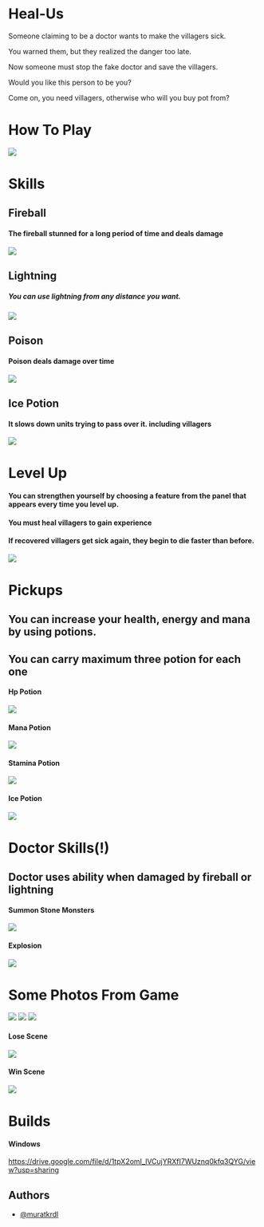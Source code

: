 # Heal-Us

Someone claiming to be a doctor wants to make the villagers sick. 

You warned them, but they realized the danger too late. 

Now someone must stop the fake doctor and save the villagers.

Would you like this person to be you?

Come on, you need villagers, otherwise who will you buy pot from?


# How To Play

<img src="https://github.com/muratkrdl/Heal-Us/blob/main/Pictures%20and%20Gifs/Photos/Keyboard.png" width="auto">


# Skills

## Fireball

#### The fireball stunned for a long period of time and deals damage

<img src="https://github.com/muratkrdl/Heal-Us/blob/main/Pictures%20and%20Gifs/Gifs/Fireball.gif" width="auto">

## Lightning 

##### You can use lightning from any distance you want.

<img src="https://github.com/muratkrdl/Heal-Us/blob/main/Pictures%20and%20Gifs/Gifs/Lightning.gif" width="auto">

## Poison 
 
#### Poison deals damage over time

<img src="https://github.com/muratkrdl/Heal-Us/blob/main/Pictures%20and%20Gifs/Gifs/Poison.gif" width="auto">

## Ice Potion

#### It slows down units trying to pass over it. including villagers

<img src="https://github.com/muratkrdl/Heal-Us/blob/main/Pictures%20and%20Gifs/Gifs/Ice%20Poison.gif" width="auto">


# Level Up

#### You can strengthen yourself by choosing a feature from the panel that appears every time you level up.

#### You must heal villagers to gain experience

#### If recovered villagers get sick again, they begin to die faster than before.

<img src="https://github.com/muratkrdl/Heal-Us/blob/main/Pictures%20and%20Gifs/Gifs/Level%20Up.gif" width="auto">


# Pickups

## You can increase your health, energy and mana by using potions.

## You can carry maximum three potion for each one

#### Hp Potion

<img src="https://github.com/muratkrdl/Heal-Us/blob/main/Pictures%20and%20Gifs/Photos/HP%20potion.png" width="auto">

#### Mana Potion

<img src="https://github.com/muratkrdl/Heal-Us/blob/main/Pictures%20and%20Gifs/Photos/Mana%20potion.png" width="auto">

#### Stamina Potion

<img src="https://github.com/muratkrdl/Heal-Us/blob/main/Pictures%20and%20Gifs/Photos/Stamina%20potion.png" width="auto">

#### Ice Potion

<img src="https://github.com/muratkrdl/Heal-Us/blob/main/Pictures%20and%20Gifs/Photos/Ice%20potion.png" width="auto">


# Doctor Skills(!)

## Doctor uses ability when damaged by fireball or lightning

#### Summon Stone Monsters

<img src="https://github.com/muratkrdl/Heal-Us/blob/main/Pictures%20and%20Gifs/Gifs/Summon%20Stone%20Monster.gif" width="auto">

#### Explosion

<img src="https://github.com/muratkrdl/Heal-Us/blob/main/Pictures%20and%20Gifs/Gifs/Explosion.gif" width="auto">


# Some Photos From Game

<img src="https://github.com/muratkrdl/Heal-Us/blob/main/Pictures%20and%20Gifs/Photos/Picture1.png" width="auto">

<img src="https://github.com/muratkrdl/Heal-Us/blob/main/Pictures%20and%20Gifs/Photos/Picture2.png" width="auto">

<img src="https://github.com/muratkrdl/Heal-Us/blob/main/Pictures%20and%20Gifs/Photos/Picture3.png" width="auto">


#### Lose Scene

<img src="https://github.com/muratkrdl/Heal-Us/blob/main/Pictures%20and%20Gifs/Gifs/Lose.gif" width="auto">

#### Win Scene

<img src="https://github.com/muratkrdl/Heal-Us/blob/main/Pictures%20and%20Gifs/Gifs/Win-Scene.gif" width="auto">


# Builds

#### Windows

https://drive.google.com/file/d/1tpX2omI_lVCujYRXfI7WUznq0kfq3QYG/view?usp=sharing


## Authors

- [@muratkrdl](https://github.com/muratkrdl)

